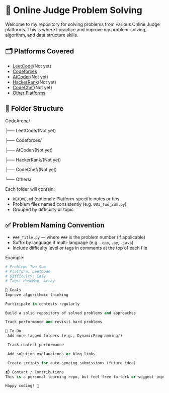 # 🧠 Online Judge Problem Solving

Welcome to my repository for solving problems from various Online Judge platforms. This is where I practice and improve my problem-solving, algorithm, and data structure skills.

## 🗂 Platforms Covered
- [LeetCode](https://leetcode.com/)(Not yet)
- [Codeforces](https://codeforces.com/)
- [AtCoder](https://atcoder.jp/)(Not yet)
- [HackerRank](https://www.hackerrank.com/)(Not yet)
- [CodeChef](https://www.codechef.com/)(Not yet)
- [Other Platforms](#)

## 📁 Folder Structure

CodeArena/

├── LeetCode/(Not yet)

├── Codeforces/

├── AtCoder/(Not yet)

├── HackerRank/(Not yet)

├── CodeChef/(Not yet)

└── Others/

Each folder will contain:
- `README.md` (optional): Platform-specific notes or tips
- Problem files named consistently (e.g. `001_Two_Sum.py`)
- Grouped by difficulty or topic 

## ✅ Problem Naming Convention

- `###_Title.py` — where `###` is the problem number (if applicable)
- Suffix by language if multi-language (e.g. `.cpp`, `.py`, `.java`)
- Include difficulty level or tags in comments at the top of each file

Example:
```python
# Problem: Two Sum
# Platform: LeetCode
# Difficulty: Easy
# Tags: HashMap, Array

🎯 Goals
Improve algorithmic thinking

Participate in contests regularly

Build a solid repository of solved problems and approaches

Track performance and revisit hard problems

📌 To-Do
 Add more tagged folders (e.g., DynamicProgramming/)

 Track contest performance

 Add solution explanations or blog links

 Create scripts for auto-syncing submissions (future idea)

📬 Contact / Contributions
This is a personal learning repo, but feel free to fork or suggest improvements.

Happy coding! 🚀
